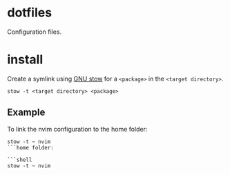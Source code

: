 # dotfiles

Configuration files.

# install

Create a symlink using [GNU stow](https://www.gnu.org/software/stow/) for a `<package>` in the `<target directory>`.

```shell
stow -t <target directory> <package>
```

## Example

To link the nvim configuration to the home folder:

```shell
stow -t ~ nvim
```home folder:

```shell
stow -t ~ nvim
```
